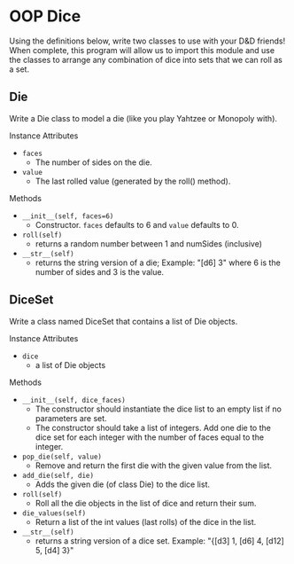 # OOP Dice

Using the definitions below, write two classes to use with your D&D friends! When complete, this program will allow us to import this module and use the classes to arrange any combination of dice into sets that we can roll as a set.


## Die
Write a Die class to model a die (like you play Yahtzee or Monopoly with).

Instance Attributes
 - `faces`
   - The number of sides on the die.
 - `value`
   - The last rolled value (generated by the roll() method).

Methods
 - `__init__(self, faces=6)`
   - Constructor. `faces` defaults to 6 and `value` defaults to 0.
 - `roll(self)`
   - returns a random number between 1 and numSides (inclusive)
 - `__str__(self)`
   - returns the string version of a die;
      Example: "[d6] 3" where 6 is the number of sides and 3 is the value.

## DiceSet
Write a class named DiceSet that contains a list of Die objects.

Instance Attributes
 - `dice`
   - a list of Die objects

Methods
 - `__init__(self, dice_faces)`
   - The constructor should instantiate the dice list to an empty list if
     no parameters are set.
   - The constructor should take a list of integers. Add one die to the
     dice set for each integer with the number of faces equal to the integer.
 - `pop_die(self, value)`
   - Remove and return the first die with the given value from the list.
 - `add_die(self, die)`
   - Adds the given die (of class Die) to the dice list.
 - `roll(self)`
   - Roll all the die objects in the list of dice and return their sum.
 - `die_values(self)`
   - Return a list of the int values (last rolls) of the dice in the list.
 - `__str__(self)`
   - returns a string version of a dice set.
     Example: "{[d3] 1, [d6] 4, [d12] 5, [d4] 3}"
